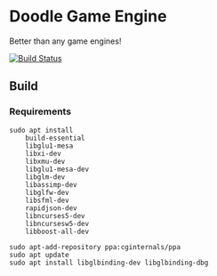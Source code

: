# Doodle Game Engine
Better than any game engines!

[![Build Status](https://travis-ci.org/wlad031/doodle-game-engine.svg?branch=master)](https://travis-ci.org/wlad031/doodle-game-engine)

## Build
### Requirements
    sudo apt install
        build-essential
        libglu1-mesa
        libxi-dev
        libxmu-dev
        libglu1-mesa-dev
        libglm-dev
        libassimp-dev
        libglfw-dev
        libsfml-dev
        rapidjson-dev
        libncurses5-dev
        libncursesw5-dev
        libboost-all-dev

    sudo apt-add-repository ppa:cginternals/ppa
    sudo apt update
    sudo apt install libglbinding-dev libglbinding-dbg